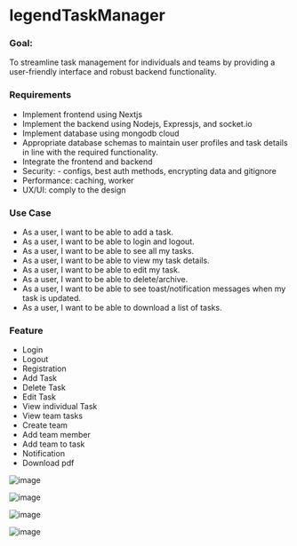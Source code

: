 ﻿# legendTaskManager
### Goal: 
To streamline task management for individuals and teams by providing a user-friendly
interface and robust backend functionality.

### Requirements
- Implement frontend using Nextjs
- Implement the backend using Nodejs, Expressjs, and socket.io
- Implement database using mongodb cloud
- Appropriate database schemas to maintain user profiles and task details in line with
the required functionality.
- Integrate the frontend and backend
- Security: - configs, best auth methods, encrypting data and gitignore
- Performance: caching, worker
- UX/UI: comply to the design
  
### Use Case
- As a user, I want to be able to add a task.
- As a user, I want to be able to login and logout.
- As a user, I want to be able to see all my tasks.
- As a user, I want to be able to view my task details.
- As a user, I want to be able to edit my task.
- As a user, I want to be able to delete/archive.
- As a user, I want to be able to see toast/notification messages when my task is
updated.
- As a user, I want to be able to download a list of tasks.
  
### Feature
- Login
- Logout
- Registration
- Add Task
- Delete Task
- Edit Task
- View individual Task
- View team tasks
- Create team
- Add team member
- Add team to task
- Notification
- Download pdf

![image](https://github.com/Matt-Matthews/legendTaskManager/assets/65659429/60f6f246-9e74-420c-9f68-3ca8d4ae7b77)

![image](https://github.com/Matt-Matthews/legendTaskManager/assets/65659429/5f6bfb5c-5834-4f85-89f2-216864b1cd97)

![image](https://github.com/Matt-Matthews/legendTaskManager/assets/65659429/b605b1ff-b8bb-4a88-ae25-a3fc36439888)

![image](https://github.com/Matt-Matthews/legendTaskManager/assets/65659429/eb8344ca-1773-4cd6-b2d8-563548883e72)
